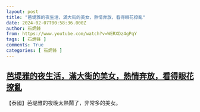 ```yaml
---
layout: post
title: "芭堤雅的夜生活，滿大街的美女，熱情奔放，看得眼花撩亂"
date: 2024-02-07T00:58:36.000Z
author: 石炳鋒
from: https://www.youtube.com/watch?v=WERXDz4gPqY
tags: [ 石炳锋 ]
comments: True
categories: [ 石炳锋 ]
---
```

<!--1707267516000-->
[芭堤雅的夜生活，滿大街的美女，熱情奔放，看得眼花撩亂](https://www.youtube.com/watch?v=WERXDz4gPqY)
------

<div>
【泰國】芭堤雅的夜晚太熱鬧了，非常多的美女。
</div>
